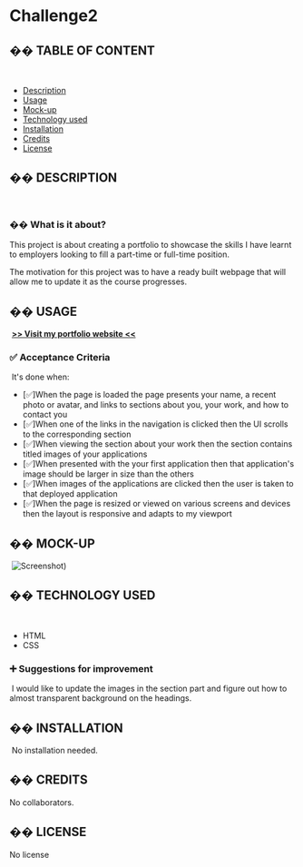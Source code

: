 # Challenge2
## �� TABLE OF CONTENT
​
- [Description](#-description)
- [Usage](#-usage)
- [Mock-up](#-mock-up)
- [Technology used](#-technology-used)
- [Installation](#-installation)
- [Credits](#-credits)
- [License](#-license)
​
## �� DESCRIPTION
​
### �� What is it about?

This project is about creating a portfolio to showcase the skills I have learnt to employers looking to fill a part-time or full-time position.

The motivation for this project was to have a ready built webpage
that will allow me to update it as the course progresses.
​
## �� USAGE
​
[**>> Visit my portfolio website <<**](https://github.com/khans0/My-Portfolio)

### ✅ Acceptance Criteria
​
It's done when:
​
- [✅]When the page is loaded the page presents your name, a recent photo or avatar, and links to sections about you, your work, and how to contact you
- [✅]When one of the links in the navigation is clicked then the UI scrolls to the corresponding section
- [✅]When viewing the section about your work then the section contains titled images of your applications
- [✅]When presented with the your first application then that application's image should be larger in size than the others
- [✅]When images of the applications are clicked then the user is taken to that deployed application
- [✅]When the page is resized or viewed on various screens and devices then the layout is responsive and adapts to my viewport

## �� MOCK-UP
​​
![Screenshot](../Challenge2/assets/images/screenshot.png))
​
## �� TECHNOLOGY USED
​
- HTML
- CSS
​​
### ➕ Suggestions for improvement
​
I would like to update the images in the section part and figure out how to almost transparent background on the headings.
​
## �� INSTALLATION
​
No installation needed.
​
## �� CREDITS

​No collaborators.

## �� LICENSE

​No license
